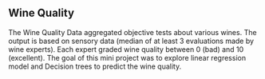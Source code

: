 ## Wine Quality
The Wine Quality Data aggregated objective tests about various wines. The output is based on sensory data (median of at least 3 evaluations made by wine experts). Each expert graded wine quality between 0 (bad) and 10 (excellent).
The goal of this mini project was to explore linear regression model and Decision trees to predict the wine quality.
